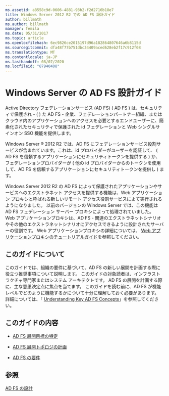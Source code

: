 ```yaml
---
ms.assetid: a8558c9d-0606-4881-93b2-f2d2716b18e7
title: Windows Server 2012 R2 での AD FS 設計ガイド
author: billmath
ms.author: billmath
manager: femila
ms.date: 05/31/2017
ms.topic: article
ms.openlocfilehash: 6ec9826ce2015197d96a182864807646a6b8115d
ms.sourcegitcommit: dfa48f77b751dbc34409aced628eb2f17c912f08
ms.translationtype: MT
ms.contentlocale: ja-JP
ms.lasthandoff: 08/07/2020
ms.locfileid: "87940408"
---
```

# <a name="ad-fs-design-guide-in-windows-server"></a>Windows Server の AD FS 設計ガイド

Active Directory フェデレーションサービス (AD FS) \( AD FS \) は、セキュリティで保護され \- \( \) た AD FS \- 企業、フェデレーションパートナー組織、またはクラウド内のアプリケーションへのアクセスを必要とするエンドユーザーに、簡素化されたセキュリティで保護された id フェデレーションと Web シングルサインオン SSO 機能を提供します。

Windows Server &reg; 2012 R2 では、AD FS にフェデレーションサービス役割サービスが含まれています。これは、id プロバイダーがユーザーを認証して、 \( AD FS を信頼するアプリケーションにセキュリティトークンを提供する \) か、フェデレーションプロバイダーが \( 他の id プロバイダーからのトークンを使用して、AD FS を信頼するアプリケーションにセキュリティトークンを提供し \) ます。

Windows Server 2012 R2 の AD FS によって保護されたアプリケーションやサービスへのエクストラネット アクセスを提供する機能は、Web アプリケーション プロキシと呼ばれる新しいリモート アクセス役割サービスによて実行されるようになりました。 以前のバージョンの Windows Server では、この機能は AD FS フェデレーション サーバー プロキシによって処理されていました。 Web アプリケーションプロキシは、AD FS \- 関連のエクストラネットシナリオやその他のエクストラネットシナリオにアクセスできるように設計されたサーバーの役割です。 Web アプリケーションプロキシの詳細については、 [Web アプリケーションプロキシのチュートリアルガイド](/previous-versions/windows/it-pro/windows-server-2012-R2-and-2012/dn280944(v=ws.11))を参照してください。

## <a name="about-this-guide"></a>このガイドについて
このガイドでは、組織の要件に基づいて、AD FS の新しい展開を計画する際に役立つ推奨事項について説明します。 このガイドの対象読者は、インフラストラクチャ専門家またはシステム アーキテクトです。 AD FS の展開を計画する際に、主な意思決定点に焦点を当てます。 このガイドを読む前に、AD FS が機能レベルでどのように機能するかについて十分に理解しておく必要があります。 詳細については、「 [Understanding Key AD FS Concepts](../../ad-fs/technical-reference/Understanding-Key-AD-FS-Concepts.md)」を参照してください。

## <a name="in-this-guide"></a>このガイドの内容

-   [AD FS 展開目標の特定](Identify-Your-AD-FS-Deployment-Goals.md)

-   [AD FS 展開トポロジの計画](Plan-Your-AD-FS-Deployment-Topology.md)

-   [AD FS の要件](AD-FS-Requirements.md)


## <a name="see-also"></a>参照
[AD FS の設計](../../ad-fs/AD-FS-Design.md)

